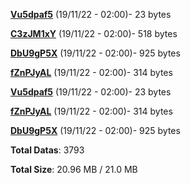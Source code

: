 [**Vu5dpaf5**](/data/Vu5dpaf5.txt) (19/11/22 - 02:00)- 23 bytes

[**C3zJM1xY**](/data/C3zJM1xY.txt) (19/11/22 - 02:00)- 518 bytes

[**DbU9gP5X**](/data/DbU9gP5X.txt) (19/11/22 - 02:00)- 925 bytes

[**fZnPJyAL**](/data/fZnPJyAL.txt) (19/11/22 - 02:00)- 314 bytes

[**Vu5dpaf5**](/data/Vu5dpaf5.txt) (19/11/22 - 02:00)- 23 bytes

[**fZnPJyAL**](/data/fZnPJyAL.txt) (19/11/22 - 02:00)- 314 bytes

[**DbU9gP5X**](/data/DbU9gP5X.txt) (19/11/22 - 02:00)- 925 bytes

**Total Datas**: 3793

**Total Size**: 20.96 MB / 21.0 MB